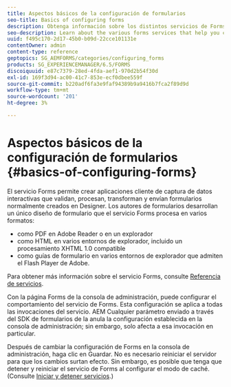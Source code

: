 ```yaml
---
title: Aspectos básicos de la configuración de formularios
seo-title: Basics of configuring forms
description: Obtenga información sobre los distintos servicios de Forms que le ayudan a crear aplicaciones de captura de datos interactivas.
seo-description: Learn about the various forms services that help you create interactive data capture applications.
uuid: f495c170-2d17-45b0-b09d-22cce101131e
contentOwner: admin
content-type: reference
geptopics: SG_AEMFORMS/categories/configuring_forms
products: SG_EXPERIENCEMANAGER/6.5/FORMS
discoiquuid: e87c7379-28ed-4fda-aef1-970d2b54f30d
exl-id: 169f3d94-ac00-41c7-853e-ecf0dbee559f
source-git-commit: b220adf6fa3e9faf94389b9a9416b7fca2f89d9d
workflow-type: tm+mt
source-wordcount: '201'
ht-degree: 3%

---
```


# Aspectos básicos de la configuración de formularios {#basics-of-configuring-forms}

El servicio Forms permite crear aplicaciones cliente de captura de datos interactivas que validan, procesan, transforman y envían formularios normalmente creados en Designer. Los autores de formularios desarrollan un único diseño de formulario que el servicio Forms procesa en varios formatos:

* como PDF en Adobe Reader o en un explorador
* como HTML en varios entornos de explorador, incluido un procesamiento XHTML 1.0 compatible
* como guías de formulario en varios entornos de explorador que admiten el Flash Player de Adobe.

Para obtener más información sobre el servicio Forms, consulte [Referencia de servicios](https://www.adobe.com/go/learn_aemforms_services_63).

Con la página Forms de la consola de administración, puede configurar el comportamiento del servicio de Forms. Esta configuración se aplica a todas las invocaciones del servicio. AEM Cualquier parámetro enviado a través del SDK de formularios de la anula la configuración establecida en la consola de administración; sin embargo, solo afecta a esa invocación en particular.

Después de cambiar la configuración de Forms en la consola de administración, haga clic en Guardar. No es necesario reiniciar el servidor para que los cambios surtan efecto. Sin embargo, es posible que tenga que detener y reiniciar el servicio de Forms al configurar el modo de caché. (Consulte [Iniciar y detener servicios](/help/forms/using/admin-help/starting-stopping-services.md#starting-and-stopping-services).)
